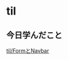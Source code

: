 # til

## 今日学んだこと

[til/FormとNavbar](https://github.com/tokiohamamatsu/til/blob/master/Bootstrap/Form%E3%81%A8Navbar.md)